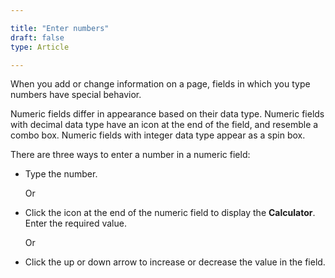 ```yaml
---

title: "Enter numbers"
draft: false
type: Article

---
```


When you add or change information on a page, fields in which you type numbers have special behavior.

Numeric fields differ in appearance based on their data type. Numeric fields with decimal data type have an icon at the end of the field, and resemble a combo box. Numeric fields with integer data type appear as a spin box.

There are three ways to enter a number in a numeric field:

- Type the number.

    Or

- Click the icon at the end of the numeric field to display the **Calculator**. Enter the required value.

    Or

- Click the up or down arrow to increase or decrease the value in the field.

​